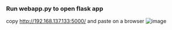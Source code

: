 ### Run webapp.py to open flask app
copy http://192.168.137.133:5000/ and paste on a browser
![image](https://github.com/virajpvs/Computer_Vision_R-D/assets/100434374/f173a1de-af78-4655-97ae-49cad9c451e5)
